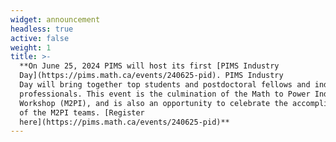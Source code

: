 ```yaml
---
widget: announcement
headless: true
active: false
weight: 1
title: >-
  **On June 25, 2024 PIMS will host its first [PIMS Industry
  Day](https://pims.math.ca/events/240625-pid). PIMS Industry
  Day will bring together top students and postdoctoral fellows and industry
  professionals. This event is the culmination of the Math to Power Industry
  Workshop (M2PI), and is also an opportunity to celebrate the accomplishments
  of the M2PI teams. [Register
  here](https://pims.math.ca/events/240625-pid)**
---
```

